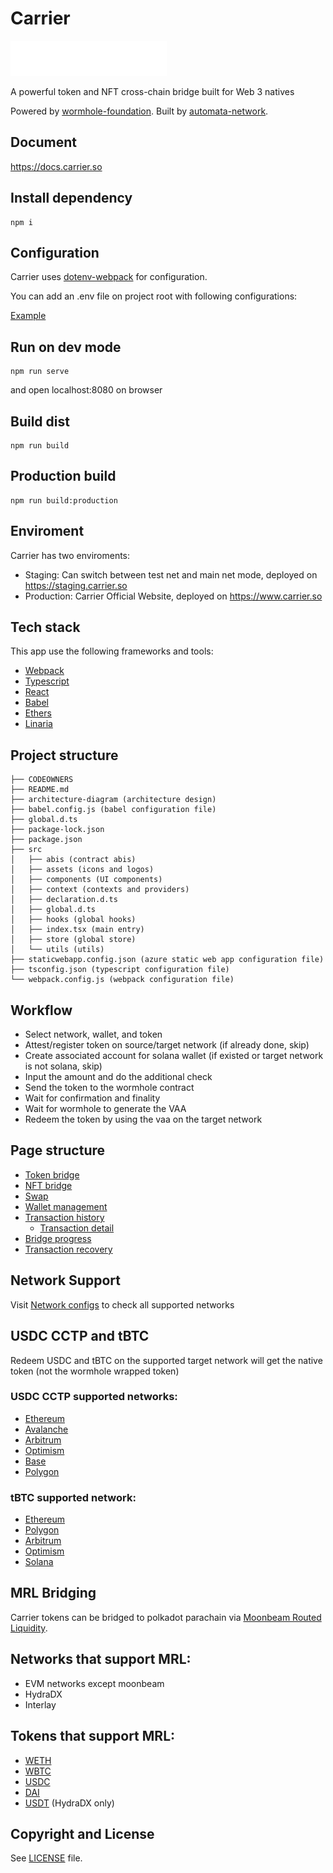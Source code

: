 # Carrier

[![Logo](./src/assets/svgs/carrier-logo.svg)](https://www.carrier.so/)

A powerful token and NFT cross-chain bridge built for Web 3 natives

Powered by [wormhole-foundation](https://github.com/wormhole-foundation). Built by [automata-network](https://github.com/automata-network).

## Document

https://docs.carrier.so

## Install dependency

```
npm i
```

## Configuration

Carrier uses [dotenv-webpack](https://github.com/mrsteele/dotenv-webpack) for configuration.

You can add an .env file on project root with following configurations:

[Example](.env.sample)

## Run on dev mode

```
npm run serve
```

and open localhost:8080 on browser

## Build dist

```
npm run build
```

## Production build

```
npm run build:production
```

## Enviroment

Carrier has two enviroments:

- Staging: Can switch between test net and main net mode, deployed on https://staging.carrier.so
- Production: Carrier Official Website, deployed on https://www.carrier.so

## Tech stack

This app use the following frameworks and tools:

- [Webpack](https://webpack.js.org/)
- [Typescript](https://www.typescriptlang.org/)
- [React](https://react.dev/)
- [Babel](https://babeljs.io/)
- [Ethers](https://github.com/ethers-io/ethers.js/)
- [Linaria](https://github.com/callstack/linaria)

## Project structure

```
├── CODEOWNERS
├── README.md
├── architecture-diagram (architecture design)
├── babel.config.js (babel configuration file)
├── global.d.ts
├── package-lock.json
├── package.json
├── src
│   ├── abis (contract abis)
│   ├── assets (icons and logos)
│   ├── components (UI components)
│   ├── context (contexts and providers)
│   ├── declaration.d.ts
│   ├── global.d.ts
│   ├── hooks (global hooks)
│   ├── index.tsx (main entry)
│   ├── store (global store)
│   └── utils (utils)
├── staticwebapp.config.json (azure static web app configuration file)
├── tsconfig.json (typescript configuration file)
└── webpack.config.js (webpack configuration file)
```

## Workflow

- Select network, wallet, and token
- Attest/register token on source/target network (if already done, skip)
- Create associated account for solana wallet (if existed or target network is not solana, skip)
- Input the amount and do the additional check
- Send the token to the wormhole contract
- Wait for confirmation and finality
- Wait for wormhole to generate the VAA
- Redeem the token by using the vaa on the target network

## Page structure

- [Token bridge](./src/components/TokenBridge/)
- [NFT bridge](./src/components/NFTBridge/)
- [Swap](./src/components/Swap/)
- [Wallet management](./src/components/WalletManagement/)
- [Transaction history](./src/components/TransactionHistory/)
  - [Transaction detail](./src/components/TransactionDetail/)
- [Bridge progress](./src/components/BridgeProgress/)
- [Transaction recovery](./src/components/RecoverySetup/)

## Network Support

Visit [Network configs](./src/utils/consts.ts#L86) to check all supported networks

## USDC CCTP and tBTC

Redeem USDC and tBTC on the supported target network will get the native token (not the wormhole wrapped token)

### USDC CCTP supported networks:

- [Ethereum](https://etherscan.io/address/0xA0b86991c6218b36c1d19D4a2e9Eb0cE3606eB48)
- [Avalanche](https://snowtrace.io/address/0xB97EF9Ef8734C71904D8002F8b6Bc66Dd9c48a6E)
- [Arbitrum](https://arbiscan.io/address/0xaf88d065e77c8cC2239327C5EDb3A432268e5831)
- [Optimism](https://optimistic.etherscan.io/address/0x0b2c639c533813f4aa9d7837caf62653d097ff85)
- [Base](https://basescan.org/address/0x833589fCD6eDb6E08f4c7C32D4f71b54bdA02913)
- [Polygon](https://polygonscan.com/address/0x3c499c542cef5e3811e1192ce70d8cc03d5c3359)

### tBTC supported network:

- [Ethereum](https://etherscan.io/token/0x18084fbA666a33d37592fA2633fD49a74DD93a88)
- [Polygon](https://polygonscan.com/address/0x236aa50979D5f3De3Bd1Eeb40E81137F22ab794b)
- [Arbitrum](https://arbiscan.io/address/0x6c84a8f1c29108f47a79964b5fe888d4f4d0de40)
- [Optimism](https://optimistic.etherscan.io/address/0x6c84a8f1c29108F47a79964b5Fe888D4f4D0dE40)
- [Solana](https://solscan.io/token/6DNSN2BJsaPFdFFc1zP37kkeNe4Usc1Sqkzr9C9vPWcU)

## MRL Bridging

Carrier tokens can be bridged to polkadot parachain via [Moonbeam Routed Liquidity](https://docs.moonbeam.network/builders/interoperability/mrl/).

## Networks that support MRL:

- EVM networks except moonbeam
- HydraDX
- Interlay

## Tokens that support MRL:

- [WETH](https://etherscan.io/address/0xc02aaa39b223fe8d0a0e5c4f27ead9083c756cc2)
- [WBTC](https://etherscan.io/address/0x2260fac5e5542a773aa44fbcfedf7c193bc2c599)
- [USDC](https://etherscan.io/address/0xa0b86991c6218b36c1d19d4a2e9eb0ce3606eb48)
- [DAI](https://etherscan.io/address/0x6b175474e89094c44da98b954eedeac495271d0f)
- [USDT](https://etherscan.io/address/0xdAC17F958D2ee523a2206206994597C13D831ec7) (HydraDX only)

## Copyright and License

See [LICENSE](./LICENSE) file.
